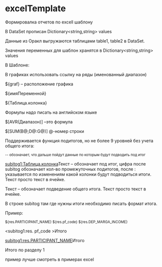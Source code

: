 # excelTemplate
Формировалка отчетов по excell шаблону

В DataSet прописан Dictionary<string,string> values

Данные из Оракл выгружаются таблицами table1, table2 в DataSet.

Значения переменных для шаблон хранятся в Dictionary<string,string> values

В Шаблоне:

В графиках использовать ссылку на ряды (именованный диапазон)

${graf} – расположение графика

${имяПеременной}

${Таблица.колонка}

Формулы надо писать на английском языке

$[AVR(Диапазон)] –это формула

$[SUM(B@;D@:G@)]
@-номер строки

Поддерживается функция подитогов, но не более 9 уровней без учета общего итога:

<sub> -- обозначает, что дальше пойдут данные по которым будут подводить под итог
 
<subitog1:Таблица.колонка>Текст – обозначает под итог, цифра после subitog обозначает кол-во промежуточных подитогов, после : указывается по изменениям какой колонки будут подводиться итоги. Текст просто текст в ячейке.

<subitogFull>Текст – обозначает подведение общего итога. Текст просто текст в ячейке.
 
В строке subitog там где нужны итоги необходимо писать формат итога.

Пример:

<sub>${res.PARTICIPANT_NAME}	${res.pf_code}	${res.DEP_MARGA_INCOME}
 
<subitog1:res. pf_code >Итого	 	<SUM>
 
<subitog1:res.PARTICIPANT_NAME>Итого	 	<SUM>
 	 	 
<subitogFull>Итого по разделу 1	<SUM>

пример лучше смотреть в примерах excel

